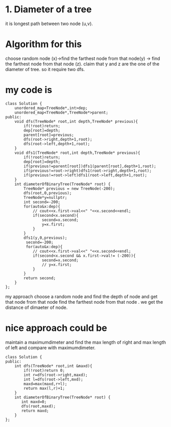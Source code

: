 # 1. Diameter of a tree 
it is longest path between two node (u,v).

# Algorithm for this
choose random node (x)->find the farthest node from that node(y) -> find the farthest node from that node (z).
claim that y and z are the one of the diameter of tree. so it require two dfs.

# my code is 
```
class Solution {
    unordered_map<TreeNode*,int>dep;
    unordered_map<TreeNode*,TreeNode*>parent;
public:
    void dfs(TreeNode* root,int depth,TreeNode* previous){
        if(!root)return;
        dep[root]=depth;
        parent[root]=previous;
        dfs(root->right,depth+1,root);
        dfs(root->left,depth+1,root);
    }
    void dfs1(TreeNode* root,int depth,TreeNode* previous){
        if(!root)return;
        dep[root]=depth;
        if(previous!=parent[root])dfs1(parent[root],depth+1,root);
        if(previous!=root->right)dfs1(root->right,depth+1,root);
        if(previous!=root->left)dfs1(root->left,depth+1,root);
    }
    int diameterOfBinaryTree(TreeNode* root) {
        TreeNode* previous = new TreeNode(-200);
        dfs(root,0,previous);
        TreeNode*y=nullptr;
        int second=-200;
        for(auto&x:dep){
            // cout<<x.first->val<<" "<<x.second<<endl;
            if(second<x.second){
                second=x.second;
                y=x.first;
            }
        }
        dfs1(y,0,previous);
         second=-200;
         for(auto&x:dep){
            // cout<<x.first->val<<" "<<x.second<<endl;
            if(second<x.second && x.first->val!= (-200)){
                second=x.second;
                // y=x.first;
            }
        }
        return second;
    }
};
```
my approach choose a random node and find the depth of node and get that node from that node find the farthest node from that node .
we get the distance of dimaeter of node.

# nice approach  could be 
maintain a maximumdimeter and find the max length of right and max length of left and compare with maximumdimeter.
```
class Solution {
public:
    int dfs(TreeNode* root,int &maxd){
        if(!root)return 0;
        int r=dfs(root->right,maxd);
        int l=dfs(root->left,mxd);
        maxd=max(maxd,r+l);
        return max(l,r)+1;
    }
    int diameterOfBinaryTree(TreeNode* root) {
       int maxd=0;
       dfs(root,maxd);
       return maxd;
    }
};
```
